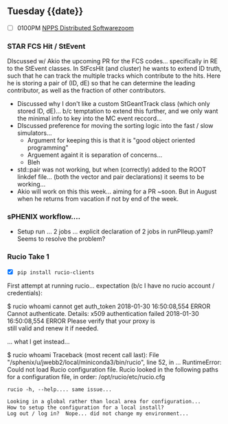 ## Tuesday {{date}}

- [ ] 0100PM [NPPS Distributed Software](https://docs.google.com/document/d/1L8DAzhCwpVoRM_WptpZFKqJev4-odk4xDl5rDK6JMYs/edit#heading=h.d6jxgv7ina59)[zoom](https://bnl.zoomgov.com/j/16157150845?pwd=NXNqTi9ZWEFBKzYwRXQ5U3NXU1dBZz09)

### STAR FCS Hit / StEvent

DIscussed w/ Akio the upcoming PR for the FCS codes... specifically in RE to the StEvent classes.  In StFcsHit (and cluster) he wants to extend ID truth, such that he can track the multiple tracks which contribute to the hits.  Here he is storing a pair of (ID, dE) so that he can determine the leading contributor, as well as the fraction of other contributors.

- Discussed why I don't like a custom StGeantTrack class (which only stored ID, dE)... b/c temptation to extend this further, and we only want the minimal info to key into the MC event reccord...
- DIscussed preference for moving the sorting logic into the fast  / slow simulators...
	- Argument for keeping this is that it is "good object oriented programming"
	- Arguement againt it is separation of concerns...
	- Bleh
- std::pair was not working, but when (correctly) added to the ROOT linkdef file... (both the vector and pair declarations) it seems to be working...
- Akio will work on this this week... aiming for a PR ~soon.  But in August when he returns from vacation if not by end of the week.

### sPHENIX workflow....
- Setup run ... 2 jobs ... explicit declaration of 2 jobs in runPIleup.yaml?  Seems to resolve the problem?  


### Rucio Take 1

- [x] `pip install rucio-clients`

First attempt at running rucio... expectation (b/c I have no rucio account / credentials):

$ rucio whoami
cannot get auth_token
2018-01-30 16:50:08,554 ERROR   Cannot authenticate.
Details: x509 authentication failed
2018-01-30 16:50:08,554 ERROR   Please verify that your proxy is \
  still valid and renew it if needed.
  
  
... what I get instead...

$ rucio whoami
Traceback (most recent call last):
  File "/sphenix/u/jwebb2/local/miniconda3/bin/rucio", line 52, in <module>
...
RuntimeError: Could not load Rucio configuration file. Rucio looked in the following paths for a configuration file, in order:
	/opt/rucio/etc/rucio.cfg

	rucio -h, --help.... same issue...
	
	Looking in a global rather than local area for configuration...
	How to setup the configuration for a local install?
	Log out / log in?  Nope... did not change my environment...


